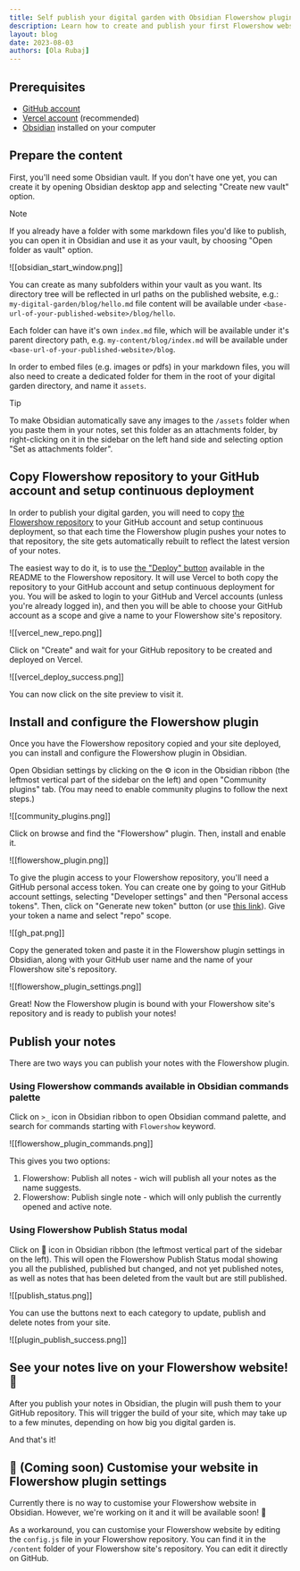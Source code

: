 ```yaml
---
title: Self publish your digital garden with Obsidian Flowershow plugin
description: Learn how to create and publish your first Flowershow website with Obsidian Flowershow plugin 🌷
layout: blog
date: 2023-08-03
authors: [Ola Rubaj]
---
```


## Prerequisites

- [GitHub account](https://github.com/signup)
- [Vercel account](https://vercel.com/signup) (recommended)
- [Obsidian](https://obsidian.md/) installed on your computer

## Prepare the content

First, you'll need some Obsidian vault. If you don't have one yet, you can create it by opening Obsidian desktop app and selecting "Create new vault" option.

> [!note]
> If you already have a folder with some markdown files you'd like to publish, you can open it in Obsidian and use it as your vault, by choosing "Open folder as vault" option.

![[obsidian_start_window.png]]

You can create as many subfolders within your vault as you want. Its directory tree will be reflected in url paths on the published website, e.g.: `my-digital-garden/blog/hello.md` file content will be available under `<base-url-of-your-published-website>/blog/hello`.

Each folder can have it's own `index.md` file, which will be available under it's parent directory path, e.g. `my-content/blog/index.md` will be available under `<base-url-of-your-published-website>/blog`.

In order to embed files (e.g. images or pdfs) in your markdown files, you will also need to create a dedicated folder for them in the root of your digital garden directory, and name it `assets`.

> [!tip]
> To make Obsidian automatically save any images to the `/assets` folder when you paste them in your notes, set this folder as an attachments folder, by right-clicking on it in the sidebar on the left hand side and selecting option "Set as attachments folder".

## Copy Flowershow repository to your GitHub account and setup continuous deployment

In order to publish your digital garden, you will need to copy [the Flowershow repository](https://github.com/datopian/flowershow) to your GitHub account and setup continuous deployment, so that each time the Flowershow plugin pushes your notes to that repository, the site gets automatically rebuilt to reflect the latest version of your notes.

The easiest way to do it, is to use [the "Deploy" button](https://github.com/datopian/flowershow#quick-clone-and-deploy) available in the README to the Flowershow repository. It will use Vercel to both copy the repository to your GitHub account and setup continuous deployment for you. You will be asked to login to your GitHub and Vercel accounts (unless you're already logged in), and then you will be able to choose your GitHub account as a scope and give a name to your Flowershow site's repository.

![[vercel_new_repo.png]]

Click on "Create" and wait for your GitHub repository to be created and deployed on Vercel.

![[vercel_deploy_success.png]]

You can now click on the site preview to visit it.

## Install and configure the Flowershow plugin

Once you have the Flowershow repository copied and your site deployed, you can install and configure the Flowershow plugin in Obsidian.

Open Obsidian settings by clicking on the ⚙️ icon in the Obsidian ribbon (the leftmost vertical part of the sidebar on the left) and open "Community plugins" tab. (You may need to enable community plugins to follow the next steps.)

![[community_plugins.png]]

Click on browse and find the "Flowershow" plugin. Then, install and enable it.

![[flowershow_plugin.png]]

To give the plugin access to your Flowershow repository, you'll need a GitHub personal access token. You can create one by going to your GitHub account settings, selecting "Developer settings" and then "Personal access tokens". Then, click on "Generate new token" button (or use [this link](https://github.com/settings/tokens/new)). Give your token a name and select "repo" scope.

![[gh_pat.png]]

Copy the generated token and paste it in the Flowershow plugin settings in Obsidian, along with your GitHub user name and the name of your Flowershow site's repository.

![[flowershow_plugin_settings.png]]

Great! Now the Flowershow plugin is bound with your Flowershow site's repository and is ready to publish your notes!

## Publish your notes

There are two ways you can publish your notes with the Flowershow plugin.

### Using Flowershow commands available in Obsidian commands palette

Click on `>_` icon in Obsidian ribbon to open Obsidian command palette, and search for commands starting with `Flowershow` keyword.

![[flowershow_plugin_commands.png]]

This gives you two options:

1. Flowershow: Publish all notes - wich will publish all your notes as the name suggests.
2. Flowershow: Publish single note - which will only publish the currently opened and active note.

### Using Flowershow Publish Status modal

Click on 🌱 icon in Obsidian ribbon (the leftmost vertical part of the sidebar on the left). This will open the Flowershow Publish Status modal showing you all the published, published but changed, and not yet published notes, as well as notes that has been deleted from the vault but are still published.

![[publish_status.png]]

You can use the buttons next to each category to update, publish and delete notes from your site.

![[plugin_publish_success.png]]

## See your notes live on your Flowershow website! 🚀

After you publish your notes in Obsidian, the plugin will push them to your GitHub repository. This will trigger the build of your site, which may take up to a few minutes, depending on how big you digital garden is.

And that's it!

## 🚧 (Coming soon) Customise your website in Flowershow plugin settings

Currently there is no way to customise your Flowershow website in Obsidian. However, we're working on it and it will be available soon! 🚧

As a workaround, you can customise your Flowershow website by editing the `config.js` file in your Flowershow repository. You can find it in the `/content` folder of your Flowershow site's repository. You can edit it directly on GitHub.
